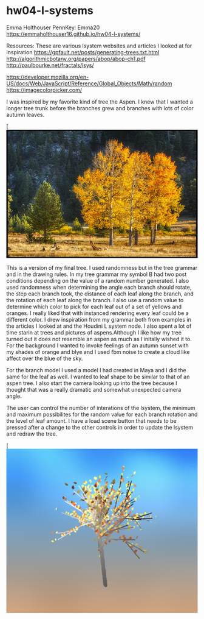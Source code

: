 # hw04-l-systems

Emma Holthouser
PennKey: Emma20
https://emmaholthouser16.github.io/hw04-l-systems/

Resources: These are various lsystem websites and articles I looked at for inspiration
https://gpfault.net/posts/generating-trees.txt.html
http://algorithmicbotany.org/papers/abop/abop-ch1.pdf
http://paulbourke.net/fractals/lsys/

https://developer.mozilla.org/en-US/docs/Web/JavaScript/Reference/Global_Objects/Math/random
https://imagecolorpicker.com/

I was inspired by my favorite kind of tree the Aspen. I knew that I wanted a longer tree trunk before the branches grew and branches with lots of color autumn leaves.

[![](aspenImage.jpeg)

 
This is a version of my final tree. I used randomness but in the tree grammar and in the drawing rules. In my tree grammar my symbol B had two post conditions depending on the value of a random number generated. I also used randomness when determining the angle each branch should rotate, the step each branch took, the distance of each leaf along the branch, and the rotation of each leaf along the branch. I also use a random value to determine which color to pick for each leaf out of a set of yellows and oranges. I really liked that with instanced rendering every leaf could be a different color. I drew inspiration from my grammar both from examples in the articles I looked at and the Houdini L system node. I also spent a lot of time starin at trees and pictures of aspens.Although I like how my tree turned out it does not resemble an aspen as much as I initally wished it to. For the background I wanted to invoke feelings of an autumn sunset with my shades of orange and blye and I used fbm noise to create a cloud like affect over the blue of the sky. 

For the branch model I used a model I had created in Maya and I did the same for the leaf as well. I wanted to leaf shape to be similar to that of an aspen tree. I also start the camera looking up into the tree because I thought that was a really dramatic and somewhat unexpected camera angle. 

The user can control the number of interations of the lsystem, the minimum and maximum possibilites for the random value for each branch rotation and the level of leaf amount. I have a load scene button that needs to be pressed after a change to the other controls in order to update the lsystem and redraw the tree. 




[![](tree.png)
